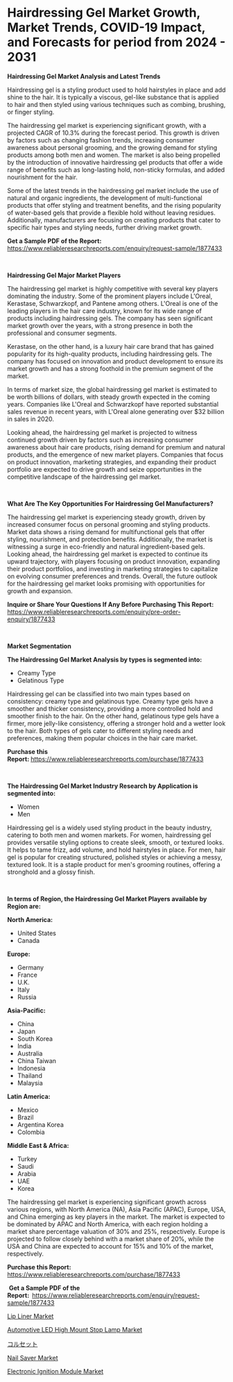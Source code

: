 <p><h1>Hairdressing Gel Market Growth, Market Trends, COVID-19 Impact, and Forecasts for period from 2024 - 2031</h1></p><p><strong>Hairdressing Gel Market Analysis and Latest Trends</strong></p>
<p><p>Hairdressing gel is a styling product used to hold hairstyles in place and add shine to the hair. It is typically a viscous, gel-like substance that is applied to hair and then styled using various techniques such as combing, brushing, or finger styling.</p><p>The hairdressing gel market is experiencing significant growth, with a projected CAGR of 10.3% during the forecast period. This growth is driven by factors such as changing fashion trends, increasing consumer awareness about personal grooming, and the growing demand for styling products among both men and women. The market is also being propelled by the introduction of innovative hairdressing gel products that offer a wide range of benefits such as long-lasting hold, non-sticky formulas, and added nourishment for the hair.</p><p>Some of the latest trends in the hairdressing gel market include the use of natural and organic ingredients, the development of multi-functional products that offer styling and treatment benefits, and the rising popularity of water-based gels that provide a flexible hold without leaving residues. Additionally, manufacturers are focusing on creating products that cater to specific hair types and styling needs, further driving market growth.</p></p>
<p><strong>Get a Sample PDF of the Report:&nbsp;</strong> <a href="https://www.reliableresearchreports.com/enquiry/request-sample/1877433">https://www.reliableresearchreports.com/enquiry/request-sample/1877433</a></p>
<p>&nbsp;</p>
<p><strong>Hairdressing Gel Major Market Players</strong></p>
<p><p>The hairdressing gel market is highly competitive with several key players dominating the industry. Some of the prominent players include L'Oreal, Kerastase, Schwarzkopf, and Pantene among others. L'Oreal is one of the leading players in the hair care industry, known for its wide range of products including hairdressing gels. The company has seen significant market growth over the years, with a strong presence in both the professional and consumer segments.</p><p>Kerastase, on the other hand, is a luxury hair care brand that has gained popularity for its high-quality products, including hairdressing gels. The company has focused on innovation and product development to ensure its market growth and has a strong foothold in the premium segment of the market.</p><p>In terms of market size, the global hairdressing gel market is estimated to be worth billions of dollars, with steady growth expected in the coming years. Companies like L'Oreal and Schwarzkopf have reported substantial sales revenue in recent years, with L'Oreal alone generating over $32 billion in sales in 2020.</p><p>Looking ahead, the hairdressing gel market is projected to witness continued growth driven by factors such as increasing consumer awareness about hair care products, rising demand for premium and natural products, and the emergence of new market players. Companies that focus on product innovation, marketing strategies, and expanding their product portfolio are expected to drive growth and seize opportunities in the competitive landscape of the hairdressing gel market.</p></p>
<p>&nbsp;</p>
<p><strong>What Are The Key Opportunities For Hairdressing Gel Manufacturers?</strong></p>
<p><p>The hairdressing gel market is experiencing steady growth, driven by increased consumer focus on personal grooming and styling products. Market data shows a rising demand for multifunctional gels that offer styling, nourishment, and protection benefits. Additionally, the market is witnessing a surge in eco-friendly and natural ingredient-based gels. Looking ahead, the hairdressing gel market is expected to continue its upward trajectory, with players focusing on product innovation, expanding their product portfolios, and investing in marketing strategies to capitalize on evolving consumer preferences and trends. Overall, the future outlook for the hairdressing gel market looks promising with opportunities for growth and expansion.</p></p>
<p><strong>Inquire or Share Your Questions If Any Before Purchasing This Report:</strong> <a href="https://www.reliableresearchreports.com/enquiry/pre-order-enquiry/1877433">https://www.reliableresearchreports.com/enquiry/pre-order-enquiry/1877433</a></p>
<p>&nbsp;</p>
<p><strong>Market Segmentation</strong></p>
<p><strong>The Hairdressing Gel Market Analysis by types is segmented into:</strong></p>
<p><ul><li>Creamy Type</li><li>Gelatinous Type</li></ul></p>
<p><p>Hairdressing gel can be classified into two main types based on consistency: creamy type and gelatinous type. Creamy type gels have a smoother and thicker consistency, providing a more controlled hold and smoother finish to the hair. On the other hand, gelatinous type gels have a firmer, more jelly-like consistency, offering a stronger hold and a wetter look to the hair. Both types of gels cater to different styling needs and preferences, making them popular choices in the hair care market.</p></p>
<p><strong>Purchase this Report:&nbsp;</strong><a href="https://www.reliableresearchreports.com/purchase/1877433">https://www.reliableresearchreports.com/purchase/1877433</a></p>
<p>&nbsp;</p>
<p><strong>The Hairdressing Gel Market Industry Research by Application is segmented into:</strong></p>
<p><ul><li>Women</li><li>Men</li></ul></p>
<p><p>Hairdressing gel is a widely used styling product in the beauty industry, catering to both men and women markets. For women, hairdressing gel provides versatile styling options to create sleek, smooth, or textured looks. It helps to tame frizz, add volume, and hold hairstyles in place. For men, hair gel is popular for creating structured, polished styles or achieving a messy, textured look. It is a staple product for men's grooming routines, offering a stronghold and a glossy finish.</p></p>
<p>&nbsp;</p>
<p><strong>In terms of Region, the Hairdressing Gel Market Players available by Region are:</strong></p>
<p>
    <p> <strong> North America: </strong>
        <ul>
            <li>United States</li>
            <li>Canada</li>
        </ul>
        </p> 
    <p> <strong> Europe: </strong>
        <ul>
            <li>Germany</li>
            <li>France</li>
            <li>U.K.</li>
            <li>Italy</li>
            <li>Russia</li>
        </ul>
        </p> 
    <p> <strong> Asia-Pacific: </strong>
        <ul>
            <li>China</li>
            <li>Japan</li>
            <li>South Korea</li>
            <li>India</li>
            <li>Australia</li>
            <li>China Taiwan</li>
            <li>Indonesia</li>
            <li>Thailand</li>
            <li>Malaysia</li>
        </ul>
        </p> 
    <p> <strong> Latin America: </strong>
        <ul>
            <li>Mexico</li>
            <li>Brazil</li>
            <li>Argentina Korea</li>
            <li>Colombia</li>
        </ul>
        </p> 
    <p> <strong> Middle East & Africa: </strong>
        <ul>
            <li>Turkey</li>
            <li>Saudi</li>
            <li>Arabia</li>
            <li>UAE</li>
            <li>Korea</li>
        </ul>
    </p>
    </p>
<p><p>The hairdressing gel market is experiencing significant growth across various regions, with North America (NA), Asia Pacific (APAC), Europe, USA, and China emerging as key players in the market. The market is expected to be dominated by APAC and North America, with each region holding a market share percentage valuation of 30% and 25%, respectively. Europe is projected to follow closely behind with a market share of 20%, while the USA and China are expected to account for 15% and 10% of the market, respectively.</p></p>
<p><strong>Purchase this Report: </strong><a href="https://www.reliableresearchreports.com/purchase/1877433">https://www.reliableresearchreports.com/purchase/1877433</a></p>
<p>&nbsp;<strong>Get a Sample PDF of the Report:&nbsp;&nbsp;</strong><a href="https://www.reliableresearchreports.com/enquiry/request-sample/1877433">https://www.reliableresearchreports.com/enquiry/request-sample/1877433</a></p>
<p><strong></strong></p>
<p><p><a href="https://github.com/guneycigdem35/Market-Research-Report-List-2/blob/main/lip-liner-market.md">Lip Liner Market</a></p><p><a href="https://issuu.com/reportprime-2/docs/automotive-led-high-mount-stop-lamp_212257995beb9c">Automotive LED High Mount Stop Lamp Market</a></p><p><a href="https://github.com/ihabdkwlxs948/Market-Research-Report-List-1/blob/main/10449934733.md">コルセット</a></p><p><a href="https://github.com/biheemgalvinlouises6hokrh3h/Market-Research-Report-List-1/blob/main/nail-saver-market.md">Nail Saver Market</a></p><p><a href="https://issuu.com/reportprime-2/docs/electronic-ignition-module-market-size-2030.pptx">Electronic Ignition Module Market</a></p></p>